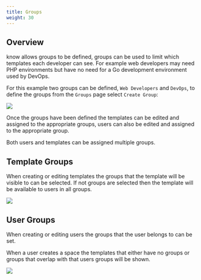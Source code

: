 ```yaml
---
title: Groups
weight: 30
---
```


## Overview

know allows groups to be defined, groups can be used to limit which templates each developer can see. For example web developers may need PHP environments but have no need for a Go development environment used by DevOps.

For this example two groups can be defined, `Web Developers` and `DevOps`, to define the groups from the `Groups` page select `Create Group`:

![](/docs/administration/create-group.webp)

Once the groups have been defined the templates can be edited and assigned to the appropriate groups, users can also be edited and assigned to the appropriate group.

Both users and templates can be assigned multiple groups.

## Template Groups

When creating or editing templates the groups that the template will be visible to can be selected. If not groups are selected then the template will be available to users in all groups.

![](/docs/administration/template-groups.webp)

## User Groups

When creating or editing users the groups that the user belongs to can be set.

When a user creates a space the templates that either have no groups or groups that overlap with that users groups will be shown.

![](/docs/administration/user-groups.webp)
